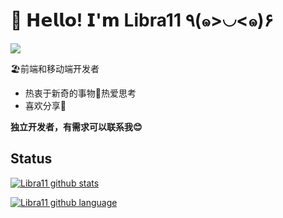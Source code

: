# 🥳 𝗛𝗲𝗹𝗹𝗼! 𝗜'𝗺 Libra11 ٩(๑>◡<๑)۶
[![](https://img.shields.io/badge/-@Libra11-%23181717?style=flat-square&logo=github)](https://github.com/Libra11)

🏖前端和移动端开发者

- 热衷于新奇的事物🤩热爱思考
- 喜欢分享🧐

**独立开发者，有需求可以联系我😊**

## Status

[![Libra11 github stats](https://github-readme-stats.vercel.app/api?username=Libra11&count_private=true&show_icons=true&theme=radical)](https://github.com/anuraghazra/github-readme-stats)

[![Libra11 github language](https://wakatime.com/share/@a9dc850d-b3cc-4fee-9288-5ddcfd820d7f/6873a485-e25b-43ec-b80f-0c92077c243d.svg)](https://github.com/anuraghazra/github-readme-stats)
